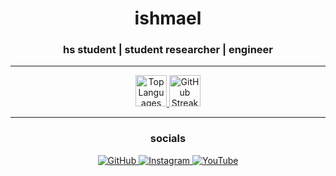 <h1 align="center">ishmael</h1>
<h3 align="center">hs student | student researcher | engineer</h3>

---

<div align="center">
    <a href="https://github.com/Ishmael07">
    <img height="50em" src="https://github-readme-stats.vercel.app/api/top-langs/?username=ishmael07&theme=tokyonight&hide_border=true&layout=compact" alt="Top Languages" />
  </a>
  </a>
  <a href="https://github.com/Ishmael07">
    <img height="50em" src="https://github-readme-streak-stats.herokuapp.com?user=ishmael07&theme=tokyonight&hide_border=true" alt="GitHub Streak" />
  </a>
</div>

---


<h3 align="center">socials</h3>
<p align="center">
  <a href="https://github.com/Ishmael07" target="_blank">
    <img alt="GitHub" src="https://img.shields.io/badge/GitHub-%2312100E.svg?style=for-the-badge&logo=github&logoColor=white" />
  </a>
  <a href="https://www.instagram.com/ishmxael" target="_blank">
    <img alt="Instagram" src="https://img.shields.io/badge/Instagram-E4405F.svg?style=for-the-badge&logo=instagram&logoColor=white" />
  </a>
  <a href="https://www.youtube.com/@IshmaelPlayz" target="_blank">
    <img alt="YouTube" src="https://img.shields.io/badge/YouTube-FF0000.svg?style=for-the-badge&logo=youtube&logoColor=white" />
  </a>
</p>
